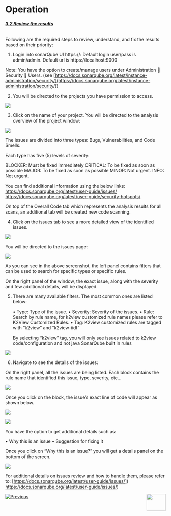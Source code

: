 # Operation



###### **<u>3.2 Review the results</u>**

Following are the required steps to review, understand, and fix the results based on their priority:

1.	Login into sonarQube UI https://<sonar server ip>:<sonar server port>
Default login user/pass is admin/admin.
Default url is https://localhost:9000

Note: You have the option to create/manage users under Administration  Security  Users. (see [https://docs.sonarqube.org/latest/instance-administration/security/](https://docs.sonarqube.org/latest/instance-administration/security/))

2.	You will be directed to the projects you have permission to access.

![](articles/COE/SonarQube/images/03_projects.png)

3. Click on the name of your project. You will be directed to the analysis overview of the project window:

![](articles/COE/SonarQube/images/04_analysis_overview.png)

The issues are divided into three types: Bugs, Vulnerabilities, and Code Smells.

Each type has five (5) levels of severity:

BLOCKER:	Must be fixed immediately
CRITICAL:	To be fixed as soon as possible
MAJOR:	To be fixed as soon as possible
MINOR:	Not urgent.
INFO:		Not urgent.

You can find additional information using the below links:
https://docs.sonarqube.org/latest/user-guide/issues/
https://docs.sonarqube.org/latest/user-guide/security-hotspots/

On top of the Overall Code tab which represents the analysis results for all scans, an additional tab will be created new code scanning.



4.	Click on the issues tab to see a more detailed view of the identified issues.

![](articles/COE/SonarQube/images/05_issues.png)

You will be directed to the issues page:

![](articles/COE/SonarQube/images/06_issues_page.png)

As you can see in the above screenshot, the left panel contains filters that can be used to search for specific types or specific rules.

On the right panel of the window, the exact issue, along with the severity and few additional details, will be displayed.

5. There are many available filters. The most common ones are listed below:

   •	Type: Type of the issue.
   •	Severity: Severity of the issues.
   •	Rule: Search by rule name, for k2view customized rule names please refer to  K2View Customized Rules.
   •	Tag:	K2view customized rules are tagged with “k2view” and “k2view-iidf”

   By selecting “k2view” tag, you will only see issues related to k2view code/configuration and not java SonarQube built in rules 

![](articles/COE/SonarQube/images/07_tag.png)



6.	Navigate to see the details of the issues:

On the right panel, all the issues are being listed. Each block contains the rule name that identified this issue, type, severity, etc… 



![](articles/COE/SonarQube/images/08_issue_details.png)



Once you click on the block, the issue’s exact line of code will appear as shown below.

![](articles/COE/SonarQube/images/10_issue_line.png)

![](articles/COE/SonarQube/images/11_issue_code.png)



You have the option to get additional details such as:

•	Why this is an issue
•	Suggestion for fixing it

Once you click on “Why this is an issue?” you will get a details panel on the bottom of the screen.



![](articles/COE/SonarQube/images/12_why_issue.png)



For additional details on issues review and how to handle them, please refer to: [https://docs.sonarqube.org/latest/user-guide/issues/]( https://docs.sonarqube.org/latest/user-guide/issues/)





[![Previous](/articles/images/Previous.png)](/articles/COE/SonarQube/03_Operation/02_Review.md)[<img align="right" width="60" height="54" src="/articles/images/Next.png">](/articles/COE/SonarQube/04_Operation/01_Customized_Rules.md)

